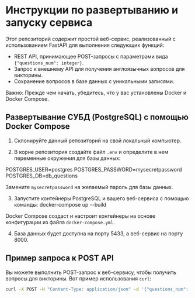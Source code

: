 # Инструкции по развертыванию и запуску сервиса

Этот репозиторий содержит простой веб-сервис, реализованный с использованием FastAPI для выполнения следующих функций:

- REST API, принимающее POST-запросы с параметрами вида `{"questions_num": integer}`.
- Запрос к внешнему API для получения англоязычных вопросов для викторины.
- Сохранение вопросов в базе данных с уникальными записями.

Важно: Прежде чем начать, убедитесь, что у вас установлены Docker и Docker Compose.

## Развертывание СУБД (PostgreSQL) с помощью Docker Compose

1. Склонируйте данный репозиторий на свой локальный компьютер.

2. В корне репозитория создайте файл `.env` и определите в нем переменные окружения для базы данных:

POSTGRES_USER=postgres
POSTGRES_PASSWORD=mysecretpassword
POSTGRES_DB=db_questions


Замените `mysecretpassword` на желаемый пароль для базы данных.

3. Запустите контейнеры PostgreSQL и вашего веб-сервиса с помощью команды: docker-compose up --build

Docker Compose создаст и настроит контейнеры на основе конфигурации из файла `docker-compose.yml`.

4. База данных будет доступна на порту 5433, а веб-сервис на порту 8000.

## Пример запроса к POST API

Вы можете выполнить POST-запрос к веб-сервису, чтобы получить вопросы для викторины. Вот пример использования `curl`:

```bash
curl -X POST -H "Content-Type: application/json" -d '{"questions_num": 2}' http://localhost:8000/questions/


